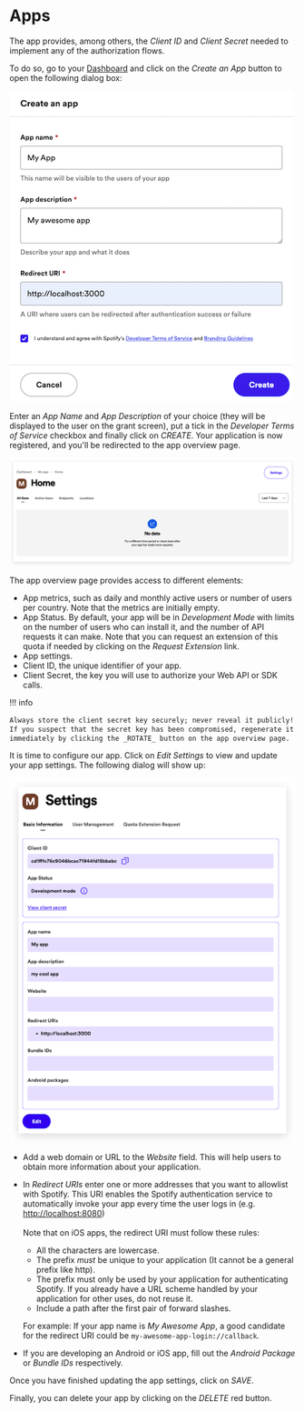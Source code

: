 # Apps

The app provides, among others, the _Client ID_ and _Client Secret_ needed to implement any of the authorization flows.

To do so, go to your [Dashboard](https://developer.spotify.com/dashboard) and click on the _Create an App_ button to open the following dialog box:

![Create App Dialog](../assets/apps_createappdialog.png)

Enter an _App Name_ and _App Description_ of your choice (they will be displayed to the user on the grant screen), put a tick in the _Developer Terms of Service_ checkbox and finally click on _CREATE_. Your application is now registered, and you'll be redirected to the app overview page.

![App Overview](../assets/apps_overview.png)

The app overview page provides access to different elements:

-   App metrics, such as daily and monthly active users or number of users per country. Note that the metrics are initially empty.
-   App Status. By default, your app will be in _Development Mode_ with limits on the number of users who can install it, and the number of API requests it can make. Note that you can request an extension of this quota if needed by clicking on the _Request Extension_ link.
-   App settings.
-   Client ID, the unique identifier of your app.
-   Client Secret, the key you will use to authorize your Web API or SDK calls.

!!! info

    Always store the client secret key securely; never reveal it publicly! If you suspect that the secret key has been compromised, regenerate it immediately by clicking the _ROTATE_ button on the app overview page.

It is time to configure our app. Click on _Edit Settings_ to view and update your app settings. The following dialog will show up:

![Dashboard Settings](../assets/apps_dashboardeditsettings.png)

-   Add a web domain or URL to the _Website_ field. This will help users to obtain more information about your application.

-   In _Redirect URIs_ enter one or more addresses that you want to allowlist with Spotify. This URI enables the Spotify authentication service to automatically invoke your app every time the user logs in (e.g. [http://localhost:8080](http://localhost:8080/))
    <br><br>Note that on iOS apps, the redirect URI must follow these rules:

    -   All the characters are lowercase.
    -   The prefix _must_ be unique to your application (It cannot be a general prefix like http).
    -   The prefix must only be used by your application for authenticating Spotify. If you already have a URL scheme handled by your application for other uses, do not reuse it.
    -   Include a path after the first pair of forward slashes.

    For example: If your app name is _My Awesome App_, a good candidate for the redirect URI could be `my-awesome-app-login://callback`.

-   If you are developing an Android or iOS app, fill out the _Android Package_ or _Bundle IDs_ respectively.

Once you have finished updating the app settings, click on _SAVE_.

Finally, you can delete your app by clicking on the _DELETE_ red button.
